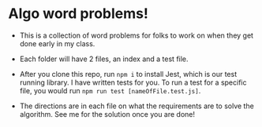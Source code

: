 # Algo word problems!

- This is a collection of word problems for folks to work on when they get done early in my class. 

- Each folder will have 2 files, an index and a test file. 

- After you clone this repo, run ```npm i``` to install Jest, which is our test running library. I have written tests for you. To run a test for a specific file, you would run ```npm run test [nameOfFile.test.js]```.

- The directions are in each file on what the requirements are to solve the algorithm. See me for the solution once you are done!
